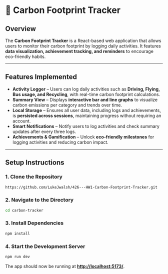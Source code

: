 # 🌱 Carbon Footprint Tracker

## Overview
The **Carbon Footprint Tracker** is a React-based web application that allows users to monitor their carbon footprint by logging daily activities. It features **data visualization, achievement tracking, and reminders** to encourage eco-friendly habits.

---

## Features Implemented

- **Activity Logger** – Users can log daily activities such as **Driving, Flying, Bus usage, and Recycling**, with real-time carbon footprint calculations.
- **Summary View** – Displays **interactive bar and line graphs** to visualize carbon emissions per category and trends over time.
- **Local Storage** – Ensures all user data, including logs and achievements, is **persisted across sessions**, maintaining progress without requiring an account.
- **Smart Notifications** – Notify users to log activities and check summary updates after every three logs.
- **Achievements & Gamification** – Unlock **eco-friendly milestones** for logging activities and reducing carbon impact.
---

## Setup Instructions

### 1️. Clone the Repository
```sh
https://github.com/LukeJwalsh/426---HW1-Carbon-Footprint-Tracker.git
```

### 2. Navigate to the Directory
```sh
cd carbon-tracker
```

### 3. Install Dependencies
```sh
npm install
```

### 4. Start the Development Server
```sh
npm run dev
```

The app should now be running at **[http://localhost:5173/](http://localhost:5173/)**.


